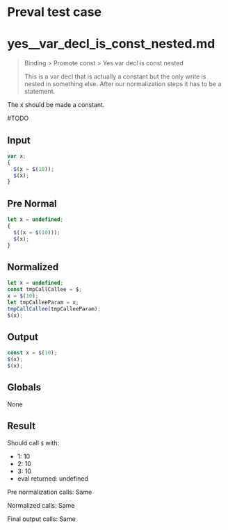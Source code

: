 # Preval test case

# yes__var_decl_is_const_nested.md

> Binding > Promote const > Yes  var decl is const nested
>
> This is a var decl that is actually a constant but the only write is nested in something else. After our normalization steps it has to be a statement.

The x should be made a constant.

#TODO

## Input

`````js filename=intro
var x;
{
  $(x = $(10));
  $(x);
}
`````

## Pre Normal

`````js filename=intro
let x = undefined;
{
  $((x = $(10)));
  $(x);
}
`````

## Normalized

`````js filename=intro
let x = undefined;
const tmpCallCallee = $;
x = $(10);
let tmpCalleeParam = x;
tmpCallCallee(tmpCalleeParam);
$(x);
`````

## Output

`````js filename=intro
const x = $(10);
$(x);
$(x);
`````

## Globals

None

## Result

Should call `$` with:
 - 1: 10
 - 2: 10
 - 3: 10
 - eval returned: undefined

Pre normalization calls: Same

Normalized calls: Same

Final output calls: Same

